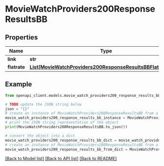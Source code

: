 # MovieWatchProviders200ResponseResultsBB


## Properties

Name | Type | Description | Notes
------------ | ------------- | ------------- | -------------
**link** | **str** |  | [optional] 
**flatrate** | [**List[MovieWatchProviders200ResponseResultsBBFlatrateInner]**](MovieWatchProviders200ResponseResultsBBFlatrateInner.md) |  | [optional] 

## Example

```python
from openapi_client.models.movie_watch_providers200_response_results_bb import MovieWatchProviders200ResponseResultsBB

# TODO update the JSON string below
json = "{}"
# create an instance of MovieWatchProviders200ResponseResultsBB from a JSON string
movie_watch_providers200_response_results_bb_instance = MovieWatchProviders200ResponseResultsBB.from_json(json)
# print the JSON string representation of the object
print(MovieWatchProviders200ResponseResultsBB.to_json())

# convert the object into a dict
movie_watch_providers200_response_results_bb_dict = movie_watch_providers200_response_results_bb_instance.to_dict()
# create an instance of MovieWatchProviders200ResponseResultsBB from a dict
movie_watch_providers200_response_results_bb_from_dict = MovieWatchProviders200ResponseResultsBB.from_dict(movie_watch_providers200_response_results_bb_dict)
```
[[Back to Model list]](../README.md#documentation-for-models) [[Back to API list]](../README.md#documentation-for-api-endpoints) [[Back to README]](../README.md)


